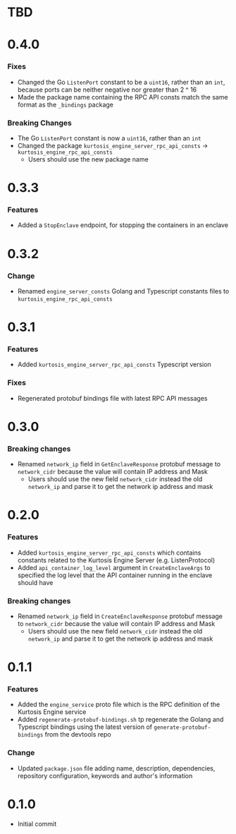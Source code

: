 # TBD

# 0.4.0
### Fixes
* Changed the Go `ListenPort` constant to be a `uint16`, rather than an `int`, because ports can be neither negative nor greater than 2 ^ 16
* Made the package name containing the RPC API consts match the same format as the `_bindings` package

### Breaking Changes
* The Go `ListenPort` constant is now a `uint16`, rather than an `int`
* Changed the package `kurtosis_engine_server_rpc_api_consts` -> `kurtosis_engine_rpc_api_consts`
    * Users should use the new package name

# 0.3.3
### Features
* Added a `StopEnclave` endpoint, for stopping the containers in an enclave

# 0.3.2
### Change
* Renamed `engine_server_consts` Golang and Typescript constants files to `kurtosis_engine_rpc_api_consts`

# 0.3.1
### Features
* Added `kurtosis_engine_server_rpc_api_consts` Typescript version

### Fixes
* Regenerated protobuf bindings file with latest RPC API messages

# 0.3.0
### Breaking changes
* Renamed `network_ip` field in `GetEnclaveResponse` protobuf message to `network_cidr` because the value will contain IP address and Mask
  * Users should use the new field `network_cidr` instead the old `network_ip` and parse it to get the network ip address and mask

# 0.2.0
### Features
* Added `kurtosis_engine_server_rpc_api_consts` which contains constants related to the Kurtosis Engine Server (e.g. ListenProtocol)
* Added `api_container_log_level` argument in `CreateEnclaveArgs` to specified the log level that the API container running in the enclave should have

### Breaking changes
* Renamed `network_ip` field in `CreateEnclaveResponse` protobuf message to `network_cidr` because the value will contain IP address and Mask
    * Users should use the new field `network_cidr` instead the old `network_ip` and parse it to get the network ip address and mask

# 0.1.1
### Features
* Added the `engine_service` proto file which is the RPC definition of the Kurtosis Engine service
* Added `regenerate-protobuf-bindings.sh` tp regenerate the Golang and Typescript bindings using the latest version of `generate-protobuf-bindings` from the devtools repo

### Change
* Updated `package.json` file adding name, description, dependencies, repository configuration, keywords and author's information

# 0.1.0
* Initial commit
